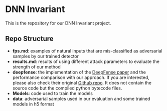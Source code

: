 # DNN Invariant

This is the repository for our DNN Invariant project.

## Repo Structure

* **fps.md**: examples of natural inputs that are mis-classified as adversarial samples by our trained detector
* **results.md**: results of using different attack parameters to evaluate the strength of our method
* **deepfense**: the implementation of the [DeepFense paper](https://arxiv.org/pdf/1709.02538.pdf) and the performance comparison with our approach. If you are interested, please also check their original [Github repo](https://github.com/Bitadr/DeepFense). It does not contain the source code but the compiled python bytecode files.
* **Models**: code used to train the models
* **data**: adversarial samples used in our evaluation and some trained models in h5 format
